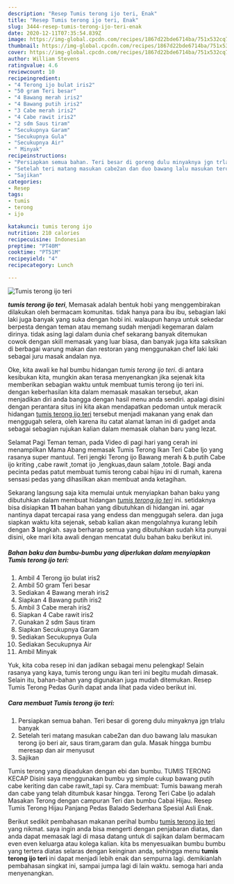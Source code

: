 ```yaml
---
description: "Resep Tumis terong ijo teri, Enak"
title: "Resep Tumis terong ijo teri, Enak"
slug: 3444-resep-tumis-terong-ijo-teri-enak
date: 2020-12-11T07:35:54.839Z
image: https://img-global.cpcdn.com/recipes/1867d22bde6714ba/751x532cq70/tumis-terong-ijo-teri-foto-resep-utama.jpg
thumbnail: https://img-global.cpcdn.com/recipes/1867d22bde6714ba/751x532cq70/tumis-terong-ijo-teri-foto-resep-utama.jpg
cover: https://img-global.cpcdn.com/recipes/1867d22bde6714ba/751x532cq70/tumis-terong-ijo-teri-foto-resep-utama.jpg
author: William Stevens
ratingvalue: 4.6
reviewcount: 10
recipeingredient:
- "4 Terong ijo bulat iris2"
- "50 gram Teri besar"
- "4 Bawang merah iris2"
- "4 Bawang putih iris2"
- "3 Cabe merah iris2"
- "4 Cabe rawit iris2"
- "2 sdm Saus tiram"
- "Secukupnya Garam"
- "Secukupnya Gula"
- "Secukupnya Air"
- " Minyak"
recipeinstructions:
- "Persiapkan semua bahan. Teri besar di goreng dulu minyaknya jgn trlalu banyak"
- "Setelah teri matang masukan cabe2an dan duo bawang lalu masukan terong ijo beri air, saus tiram,garam dan gula. Masak hingga bumbu meresap dan air menyusut"
- "Sajikan"
categories:
- Resep
tags:
- tumis
- terong
- ijo

katakunci: tumis terong ijo 
nutrition: 210 calories
recipecuisine: Indonesian
preptime: "PT40M"
cooktime: "PT51M"
recipeyield: "4"
recipecategory: Lunch

---
```



![Tumis terong ijo teri](https://img-global.cpcdn.com/recipes/1867d22bde6714ba/751x532cq70/tumis-terong-ijo-teri-foto-resep-utama.jpg)

<b><i>tumis terong ijo teri</i></b>, Memasak adalah bentuk hobi yang menggembirakan dilakukan oleh bermacam komunitas. tidak hanya para ibu ibu, sebagian laki laki juga banyak yang suka dengan hobi ini. walaupun hanya untuk sekedar berpesta dengan teman atau memang sudah menjadi kegemaran dalam dirinya. tidak asing lagi dalam dunia chef sekarang banyak ditemukan cowok dengan skill memasak yang luar biasa, dan banyak juga kita saksikan di berbagai warung makan dan restoran yang menggunakan chef laki laki sebagai juru masak andalan nya.

Oke, kita awali ke hal bumbu hidangan <i>tumis terong ijo teri</i>. di antara kesibukan kita, mungkin akan terasa menyenangkan jika sejenak kita memberikan sebagian waktu untuk membuat tumis terong ijo teri ini. dengan keberhasilan kita dalam memasak masakan tersebut, akan menjadikan diri anda bangga dengan hasil menu anda sendiri. apalagi disini dengan perantara situs ini kita akan mendapatkan pedoman untuk meracik hidangan <u>tumis terong ijo teri</u> tersebut menjadi makanan yang enak dan menggugah selera, oleh karena itu catat alamat laman ini di gadget anda sebagai sebagian rujukan kalian dalam memasak olahan baru yang lezat.

Selamat Pagi Teman teman, pada Video di pagi hari yang cerah ini menampilkan Mama Abang memasak Tumis Terong Ikan Teri Cabe Ijo yang rasanya super mantuul. Teri jengki Terong ijo Bawang merah &amp; b.putih Cabe ijo kriting ,cabe rawit ,tomat ijo ,lengkuas,daun salam ,totole. Bagi anda pecinta pedas patut membuat tumis terong cabai hijau ini di rumah, karena sensasi pedas yang dihasilkan akan membuat anda ketagihan.


Sekarang langsung saja kita memulai untuk menyiapkan bahan baku yang dibutuhkan dalam membuat hidangan <u><i>tumis terong ijo teri</i></u> ini. setidaknya bisa disiapkan <b>11</b> bahan bahan yang dibutuhkan di hidangan ini. agar nantinya dapat tercapai rasa yang endess dan menggugah selera. dan juga siapkan waktu kita sejenak, sebab kalian akan mengolahnya kurang lebih dengan <b>3</b> langkah. saya berharap semua yang dibutuhkan sudah kita punyai disini, oke mari kita awali dengan mencatat dulu bahan baku berikut ini.

<!--inarticleads1-->

##### Bahan baku dan bumbu-bumbu yang diperlukan dalam menyiapkan Tumis terong ijo teri:

1. Ambil 4 Terong ijo bulat iris2
1. Ambil 50 gram Teri besar
1. Sediakan 4 Bawang merah iris2
1. Siapkan 4 Bawang putih iris2
1. Ambil 3 Cabe merah iris2
1. Siapkan 4 Cabe rawit iris2
1. Gunakan 2 sdm Saus tiram
1. Siapkan Secukupnya Garam
1. Sediakan Secukupnya Gula
1. Sediakan Secukupnya Air
1. Ambil  Minyak


Yuk, kita coba resep ini dan jadikan sebagai menu pelengkap! Selain rasanya yang kaya, tumis terong ungu ikan teri ini begitu mudah dimasak. Selain itu, bahan-bahan yang digunakan juga mudah ditemukan. Resep Tumis Terong Pedas Gurih dapat anda lihat pada video berikut ini. 

<!--inarticleads2-->

##### Cara membuat Tumis terong ijo teri:

1. Persiapkan semua bahan. Teri besar di goreng dulu minyaknya jgn trlalu banyak
1. Setelah teri matang masukan cabe2an dan duo bawang lalu masukan terong ijo beri air, saus tiram,garam dan gula. Masak hingga bumbu meresap dan air menyusut
1. Sajikan


Tumis terong yang dipadukan dengan ebi dan bumbu. TUMIS TERONG KECAP Disini saya menggunakan bumbu yg simple cukup bawang putih cabe keriting dan cabe rawit,,tapi sy. Cara membuat: Tumis bawang merah dan cabe yang telah ditumbuk kasar hingga. Terong Teri Cabe Ijo adalah Masakan Terong dengan campuran Teri dan bumbu Cabai Hijau. Resep Tumis Terong Hijau Panjang Pedas Balado Sederhana Spesial Asli Enak. 

Berikut sedikit pembahasan makanan perihal bumbu <u>tumis terong ijo teri</u> yang nikmat. saya ingin anda bisa mengerti dengan penjabaran diatas, dan anda dapat memasak lagi di masa datang untuk di sajikan dalam bermacam even even keluarga atau kolega kalian. kita bs menyesuaikan bumbu bumbu yang tertera diatas selaras dengan keinginan anda, sehingga menu <b>tumis terong ijo teri</b> ini dapat menjadi lebih enak dan sempurna lagi. demikianlah pembahasan singkat ini, sampai jumpa lagi di lain waktu. semoga hari anda menyenangkan.
